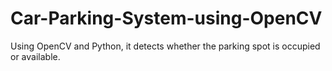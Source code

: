 # Car-Parking-System-using-OpenCV
Using OpenCV and Python, it detects whether the parking spot is occupied or available.

